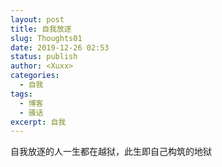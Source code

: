 ```yaml
---
layout: post
title: 自我放逐
slug: Thoughts01
date: 2019-12-26 02:53
status: publish
author: <Xuxx>
categories: 
  - 自我
tags: 
  - 博客
  - 骚话
excerpt: 自我
---
```

自我放逐的人一生都在越狱，此生即自己构筑的地狱 
